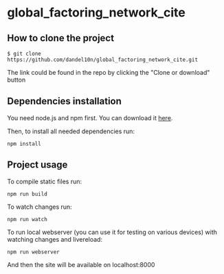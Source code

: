 # global_factoring_network_cite

## How to clone the project
```
$ git clone https://github.com/dandel10n/global_factoring_network_cite.git 
```
The link could be found in the repo by clicking the "Clone or download" button

## Dependencies installation 

You need node.js and npm first. You can download it [here](https://nodejs.org/en/download/).

Then, to install all needed dependencies run:

```
npm install
```

## Project usage

To compile static files run:

```
npm run build
```

To watch changes run:

```
npm run watch
```

To run local webserver (you can use it for testing on various devices) with watching changes and livereload:

```
npm run webserver
```
And then the site will be available on localhost:8000


